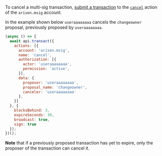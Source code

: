 To cancel a multi-sig transaction, [submit a transaction](01_how-to-submit-a-transaction.md) to the [`cancel`](https://github.com/ARISENIO/arisen.contracts/blob/52fbd4ac7e6c38c558302c48d00469a4bed35f7c/contracts/arisen.msig/include/arisen.msig/arisen.msig.hpp#L88) action of the `arisen.msig` account.

In the example shown below `useraaaaaaaa` cancels the `changeowner` proposal, previously proposed by `useraaaaaaaa`.
```javascript
(async () => {
  await api.transact({
    actions: [{
      account: 'arisen.msig',
      name: 'cancel',
      authorization: [{
        actor: 'useraaaaaaaa',
        permission: 'active',
      }],
      data: {
        proposer: 'useraaaaaaaa',
        proposal_name: 'changeowner',
        canceler: 'useraaaaaaaa'
      },
    }]
  }, {
    blocksBehind: 3,
    expireSeconds: 30,
    broadcast: true,
    sign: true
  });
})();
```

**Note** that if a previously proposed transaction has yet to expire, only the proposer of the transaction can cancel it.